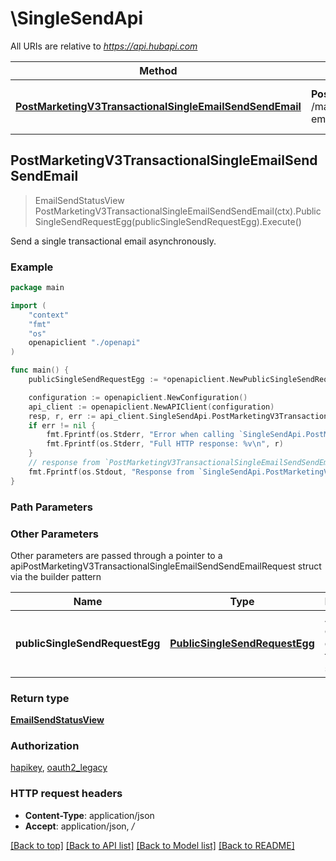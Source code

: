 # \SingleSendApi

All URIs are relative to *https://api.hubapi.com*

Method | HTTP request | Description
------------- | ------------- | -------------
[**PostMarketingV3TransactionalSingleEmailSendSendEmail**](SingleSendApi.md#PostMarketingV3TransactionalSingleEmailSendSendEmail) | **Post** /marketing/v3/transactional/single-email/send | Send a single transactional email asynchronously.



## PostMarketingV3TransactionalSingleEmailSendSendEmail

> EmailSendStatusView PostMarketingV3TransactionalSingleEmailSendSendEmail(ctx).PublicSingleSendRequestEgg(publicSingleSendRequestEgg).Execute()

Send a single transactional email asynchronously.



### Example

```go
package main

import (
    "context"
    "fmt"
    "os"
    openapiclient "./openapi"
)

func main() {
    publicSingleSendRequestEgg := *openapiclient.NewPublicSingleSendRequestEgg(*openapiclient.NewPublicSingleSendEmail([]string{"ReplyTo_example"}, []string{"Cc_example"}, []string{"Bcc_example"}), map[string]string{"key": "Inner_example"}, map[string]interface{}(123), int32(123)) // PublicSingleSendRequestEgg | A request object describing the email to send. (optional)

    configuration := openapiclient.NewConfiguration()
    api_client := openapiclient.NewAPIClient(configuration)
    resp, r, err := api_client.SingleSendApi.PostMarketingV3TransactionalSingleEmailSendSendEmail(context.Background()).PublicSingleSendRequestEgg(publicSingleSendRequestEgg).Execute()
    if err != nil {
        fmt.Fprintf(os.Stderr, "Error when calling `SingleSendApi.PostMarketingV3TransactionalSingleEmailSendSendEmail``: %v\n", err)
        fmt.Fprintf(os.Stderr, "Full HTTP response: %v\n", r)
    }
    // response from `PostMarketingV3TransactionalSingleEmailSendSendEmail`: EmailSendStatusView
    fmt.Fprintf(os.Stdout, "Response from `SingleSendApi.PostMarketingV3TransactionalSingleEmailSendSendEmail`: %v\n", resp)
}
```

### Path Parameters



### Other Parameters

Other parameters are passed through a pointer to a apiPostMarketingV3TransactionalSingleEmailSendSendEmailRequest struct via the builder pattern


Name | Type | Description  | Notes
------------- | ------------- | ------------- | -------------
 **publicSingleSendRequestEgg** | [**PublicSingleSendRequestEgg**](PublicSingleSendRequestEgg.md) | A request object describing the email to send. | 

### Return type

[**EmailSendStatusView**](EmailSendStatusView.md)

### Authorization

[hapikey](../README.md#hapikey), [oauth2_legacy](../README.md#oauth2_legacy)

### HTTP request headers

- **Content-Type**: application/json
- **Accept**: application/json, */*

[[Back to top]](#) [[Back to API list]](../README.md#documentation-for-api-endpoints)
[[Back to Model list]](../README.md#documentation-for-models)
[[Back to README]](../README.md)

